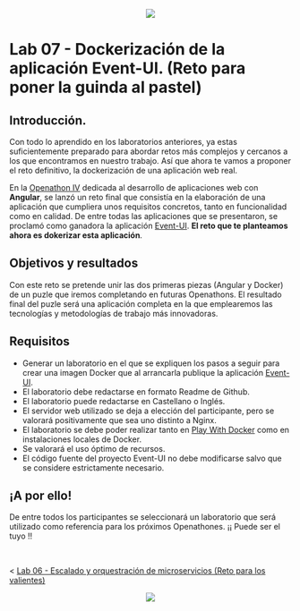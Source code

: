 <p align="center">
    <img src="../resources/header.png">
</p>

# Lab 07 -  Dockerización de la aplicación Event-UI. (Reto para poner la guinda al pastel)

## Introducción.

Con todo lo aprendido en los laboratorios anteriores, ya estas suficientemente preparado para abordar retos más complejos y cercanos a los que encontramos en nuestro trabajo. Así que ahora te vamos a proponer el reto definitivo, la dockerización de una aplicación web real. 

En la [Openathon IV](https://github.com/Accenture/openathon-2019-angular) dedicada al desarrollo de aplicaciones web con **Angular**, se lanzó un reto final que consistía en la elaboración de una aplicación que cumpliera unos requisitos concretos, tanto en funcionalidad como en calidad. De entre todas las aplicaciones que se presentaron, se proclamó como ganadora la aplicación [Event-UI](https://github.com/pacobull/event-ui). **El reto que te planteamos ahora es dokerizar esta aplicación**.

## Objetivos y resultados

Con este reto se pretende unir las dos primeras piezas (Angular y Docker) de un puzle que iremos completando en futuras Openathons. El resultado final del puzle será una aplicación completa en la que emplearemos las tecnologías y metodologías de trabajo más innovadoras.

## Requisitos

- Generar un laboratorio en el que se expliquen los pasos a seguir para crear una imagen Docker que al arrancarla publique la aplicación [Event-UI](https://github.com/pacobull/event-ui).
- El laboratorio debe redactarse en formato Readme de Github.
- El laboratorio puede redactarse en Castellano o Inglés.
- El servidor web utilizado se deja a elección del participante, pero se valorará positivamente que sea uno distinto a Nginx.
- El laboratorio se debe poder realizar tanto en [Play With Docker](https://labs.play-with-docker.com/) como en instalaciones locales de Docker.
- Se valorará el uso óptimo de recursos.
- El código fuente del proyecto Event-UI no debe modificarse salvo que se considere estrictamente necesario.

## ¡A por ello! 

De entre todos los participantes se seleccionará un laboratorio que será utilizado como referencia para los próximos Openathones. ¡¡ Puede ser el tuyo !!


<br>

< [Lab 06 - Escalado y orquestración de microservicios (Reto para los valientes)](../lab-06) 

<p align="center">
    <img src="../resources/header.png">
</p>

